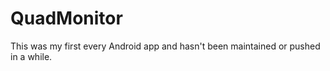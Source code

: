 QuadMonitor
===========
This was my first every Android app and hasn't been maintained or pushed in a while. 
